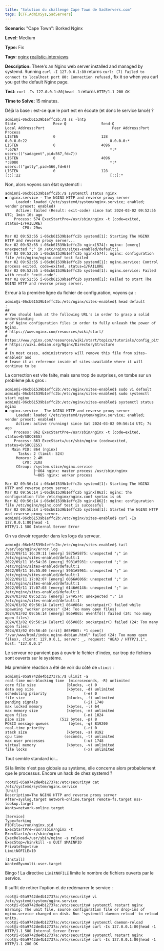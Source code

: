 ```yaml
---
title: "Solution du challenge Cape Town de SadServers.com"
tags: [CTF,AdminSys,SadServers]
---
```


**Scenario:** "Cape Town": Borked Nginx

**Level:** Medium

**Type:** Fix

**Tags:** [nginx](https://sadservers.com/tag/nginx)   [realistic-interviews](https://sadservers.com/tag/realistic-interviews)  

**Description:** There's an Nginx web server installed and managed by systemd. Running `curl -I 127.0.0.1:80` returns `curl: (7) Failed to connect to localhost port 80: Connection refused` , fix it so when you curl you get the default Nginx page.

**Test:** `curl -Is 127.0.0.1:80|head -1` returns `HTTP/1.1 200 OK`

**Time to Solve:** 15 minutes.

Déjà la base : est-ce que le port est en écoute (et donc le service lancé) ?

```console
admin@i-06cb61539b1effc2b:/$ ss -lntp
State                 Recv-Q                Send-Q                               Local Address:Port                               Peer Address:Port               Process                                          
LISTEN                0                     128                                        0.0.0.0:22                                      0.0.0.0:*                                                                   
LISTEN                0                     4096                                             *:6767                                          *:*                   users:(("sadagent",pid=567,fd=7))               
LISTEN                0                     4096                                             *:8080                                          *:*                   users:(("gotty",pid=566,fd=6))                  
LISTEN                0                     128                                           [::]:22                                         [::]:*  
```

Non, alors voyons son état systemctl :

```console
admin@i-06cb61539b1effc2b:/$ systemctl status nginx
● nginx.service - The NGINX HTTP and reverse proxy server
     Loaded: loaded (/etc/systemd/system/nginx.service; enabled; vendor preset: enabled)
     Active: failed (Result: exit-code) since Sat 2024-03-02 09:52:55 UTC; 1min 16s ago
    Process: 574 ExecStartPre=/usr/sbin/nginx -t (code=exited, status=1/FAILURE)
        CPU: 29ms

Mar 02 09:52:55 i-06cb61539b1effc2b systemd[1]: Starting The NGINX HTTP and reverse proxy server...
Mar 02 09:52:55 i-06cb61539b1effc2b nginx[574]: nginx: [emerg] unexpected ";" in /etc/nginx/sites-enabled/default:1
Mar 02 09:52:55 i-06cb61539b1effc2b nginx[574]: nginx: configuration file /etc/nginx/nginx.conf test failed
Mar 02 09:52:55 i-06cb61539b1effc2b systemd[1]: nginx.service: Control process exited, code=exited, status=1/FAILURE
Mar 02 09:52:55 i-06cb61539b1effc2b systemd[1]: nginx.service: Failed with result 'exit-code'.
Mar 02 09:52:55 i-06cb61539b1effc2b systemd[1]: Failed to start The NGINX HTTP and reverse proxy server.
```

Erreur à la première ligne du fichier de configuration, voyons ça :

```console
admin@i-06cb61539b1effc2b:/etc/nginx/sites-enabled$ head default 
;
##
# You should look at the following URL's in order to grasp a solid understanding
# of Nginx configuration files in order to fully unleash the power of Nginx.
# https://www.nginx.com/resources/wiki/start/
# https://www.nginx.com/resources/wiki/start/topics/tutorials/config_pitfalls/
# https://wiki.debian.org/Nginx/DirectoryStructure
#
# In most cases, administrators will remove this file from sites-enabled/ and
# leave it as reference inside of sites-available where it will continue to be
```

La correction est vite faite, mais sans trop de surprises, on tombe sur un problème plus gros :

```console
admin@i-06cb61539b1effc2b:/etc/nginx/sites-enabled$ sudo vi default 
admin@i-06cb61539b1effc2b:/etc/nginx/sites-enabled$ sudo systemctl start nginx
admin@i-06cb61539b1effc2b:/etc/nginx/sites-enabled$ systemctl status nginx
● nginx.service - The NGINX HTTP and reverse proxy server
     Loaded: loaded (/etc/systemd/system/nginx.service; enabled; vendor preset: enabled)
     Active: active (running) since Sat 2024-03-02 09:56:14 UTC; 7s ago
    Process: 862 ExecStartPre=/usr/sbin/nginx -t (code=exited, status=0/SUCCESS)
    Process: 863 ExecStart=/usr/sbin/nginx (code=exited, status=0/SUCCESS)
   Main PID: 864 (nginx)
      Tasks: 2 (limit: 524)
     Memory: 2.4M
        CPU: 31ms
     CGroup: /system.slice/nginx.service
             ├─864 nginx: master process /usr/sbin/nginx
             └─865 nginx: worker process

Mar 02 09:56:14 i-06cb61539b1effc2b systemd[1]: Starting The NGINX HTTP and reverse proxy server...
Mar 02 09:56:14 i-06cb61539b1effc2b nginx[862]: nginx: the configuration file /etc/nginx/nginx.conf syntax is ok
Mar 02 09:56:14 i-06cb61539b1effc2b nginx[862]: nginx: configuration file /etc/nginx/nginx.conf test is successful
Mar 02 09:56:14 i-06cb61539b1effc2b systemd[1]: Started The NGINX HTTP and reverse proxy server.
admin@i-06cb61539b1effc2b:/etc/nginx/sites-enabled$ curl -Is 127.0.0.1:80|head -1
HTTP/1.1 500 Internal Server Error
```

On va devoir regarder dans les logs du serveur.

```console
admin@i-06cb61539b1effc2b:/etc/nginx/sites-enabled$ tail /var/log/nginx/error.log 
2022/09/11 16:39:11 [emerg] 5875#5875: unexpected ";" in /etc/nginx/sites-enabled/default:1
2022/09/11 16:54:26 [emerg] 5931#5931: unexpected ";" in /etc/nginx/sites-enabled/default:1
2022/09/11 16:55:00 [emerg] 5961#5961: unexpected ";" in /etc/nginx/sites-enabled/default:1
2022/09/11 17:02:07 [emerg] 6066#6066: unexpected ";" in /etc/nginx/sites-enabled/default:1
2022/09/11 17:07:03 [emerg] 6146#6146: unexpected ";" in /etc/nginx/sites-enabled/default:1
2024/03/02 09:52:55 [emerg] 574#574: unexpected ";" in /etc/nginx/sites-enabled/default:1
2024/03/02 09:56:14 [alert] 864#864: socketpair() failed while spawning "worker process" (24: Too many open files)
2024/03/02 09:56:14 [emerg] 865#865: eventfd() failed (24: Too many open files)
2024/03/02 09:56:14 [alert] 865#865: socketpair() failed (24: Too many open files)
2024/03/02 09:56:40 [crit] 865#865: *1 open() "/var/www/html/index.nginx-debian.html" failed (24: Too many open files), client: 127.0.0.1, server: _, request: "HEAD / HTTP/1.1", host: "127.0.0.1"
```

Le serveur ne parvient pas à ouvrir le fichier d'index, car trop de fichiers sont ouverts sur le système.

Ma première réaction a été de voir du côté de `ulimit` :

```console
admin@i-05a9742de4b12737a:/$ ulimit -a
real-time non-blocking time  (microseconds, -R) unlimited
core file size              (blocks, -c) 0
data seg size               (kbytes, -d) unlimited
scheduling priority                 (-e) 0
file size                   (blocks, -f) unlimited
pending signals                     (-i) 1748
max locked memory           (kbytes, -l) 64
max memory size             (kbytes, -m) unlimited
open files                          (-n) 1024
pipe size                (512 bytes, -p) 8
POSIX message queues         (bytes, -q) 819200
real-time priority                  (-r) 0
stack size                  (kbytes, -s) 8192
cpu time                   (seconds, -t) unlimited
max user processes                  (-u) 1748
virtual memory              (kbytes, -v) unlimited
file locks                          (-x) unlimited
```

Tout semble standard ici...

Si la limite n'est pas globale au système, elle concerne alors probablement que le processus. Encore un hack de chez systemd ?

```console
root@i-05a9742de4b12737a:/etc/security# cat /etc/systemd/system/nginx.service
[Unit]
Description=The NGINX HTTP and reverse proxy server
After=syslog.target network-online.target remote-fs.target nss-lookup.target
Wants=network-online.target

[Service]
Type=forking
PIDFile=/run/nginx.pid
ExecStartPre=/usr/sbin/nginx -t
ExecStart=/usr/sbin/nginx
ExecReload=/usr/sbin/nginx -s reload
ExecStop=/bin/kill -s QUIT $MAINPID
PrivateTmp=true
LimitNOFILE=10

[Install]
WantedBy=multi-user.target
```

Bingo ! La directive `LimitNOFILE` limite le nombre de fichiers ouverts par le service.

Il suffit de retirer l'option et de redémarrer le service :

```console
root@i-05a9742de4b12737a:/etc/security# vi /etc/systemd/system/nginx.service
root@i-05a9742de4b12737a:/etc/security# systemctl restart nginx
Warning: The unit file, source configuration file or drop-ins of nginx.service changed on disk. Run 'systemctl daemon-reload' to reload units.
root@i-05a9742de4b12737a:/etc/security# systemctl daemon-reload
root@i-05a9742de4b12737a:/etc/security# curl -Is 127.0.0.1:80|head -1
HTTP/1.1 500 Internal Server Error
root@i-05a9742de4b12737a:/etc/security# systemctl restart nginx
root@i-05a9742de4b12737a:/etc/security# curl -Is 127.0.0.1:80|head -1
HTTP/1.1 200 OK
```
